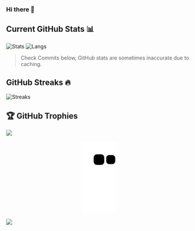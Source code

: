 ### Hi there 👋

<!--
**Darshan1412/Darshan1412** is a ✨ _special_ ✨ repository because its `README.md` (this file) appears on your GitHub profile.

Here are some ideas to get you started:

- 🔭 I’m currently working on ...
- 🌱 I’m currently learning ...
- 👯 I’m looking to collaborate on ...
- 🤔 I’m looking for help with ...
- 💬 Ask me about ...
- 📫 How to reach me: ...
- 😄 Pronouns: ...
- ⚡ Fun fact: ...
-->
## Current GitHub Stats 📊
![Stats](https://github-readme-stats.vercel.app/api?username=Darshan1412&show_icons=true&hide_border=false&theme=jolly&count_private=true&include_all_commits=true)
![Langs](https://github-readme-stats.vercel.app/api/top-langs/?username=Darshan1412&show_icons=true&hide_border=false&theme=jolly&count_private=true&include_all_commits=true&layout=compact)
> Check Commits below, GitHub stats are sometimes inaccurate due to caching.
> 
## GitHub Streaks 🔥
![Streaks](http://github-readme-streak-stats.herokuapp.com?user=Darshan1412&theme=jolly&date_format=j%20M%5B%20Y%5D)

## 🏆 GitHub Trophies
![](https://github-profile-trophy.vercel.app/?username=Darshan1412k&theme=jolly&no-frame=false&no-bg=false&margin-w=4)

<p align="center">
<img src="https://github.com/Darshan1412/Darshan1412/blob/output/github-contribution-grid-snake.svg">
</p>

[![](https://visitcount.itsvg.in/api?id=Darshan1412&pretty=true)](https://visitcount.itsvg.in)
